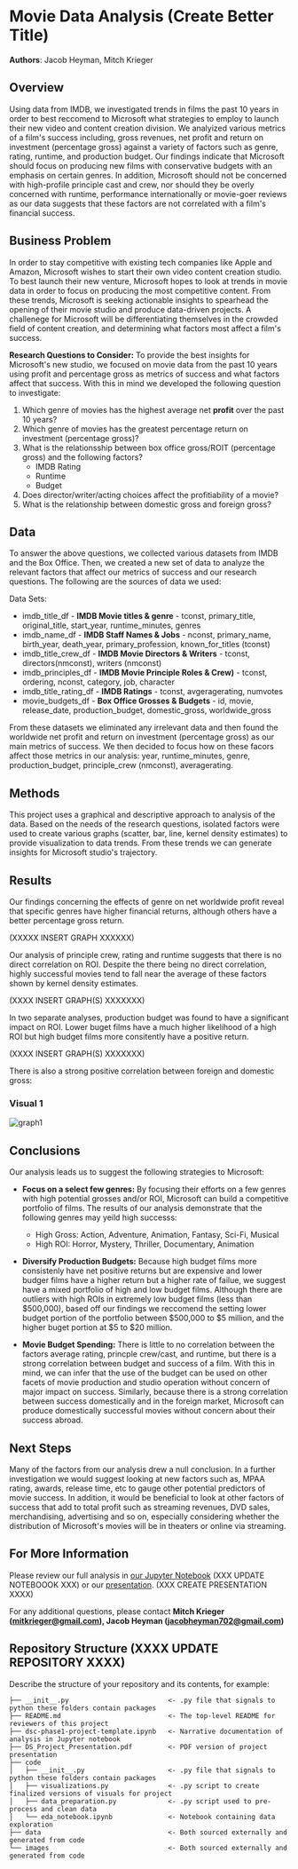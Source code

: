 # Movie Data Analysis (Create Better Title)

**Authors**: Jacob Heyman, Mitch Krieger

## Overview

Using data from IMDB, we investigated trends in films the past 10 years in order to best reccomend to Microsoft what strategies to employ to launch their new video and content creation division. We analyized various metrics of a film's success including, gross revenues, net profit and return on investment (percentage gross) against a variety of factors such as genre, rating, runtime, and production budget. Our findings indicate that Microsoft should focus on producing new films with conservative budgets with an emphasis on certain genres. In addition, Microsoft should not be concerned with high-profile principle cast and crew, nor should they be overly concerned with runtime, performance internationally or movie-goer reviews as our data suggests that these factors are not correlated with a film's financial success. 

## Business Problem

In order to stay competitive with existing tech companies like Apple and Amazon, Microsoft wishes to start their own video content creation studio. To best launch their new venture, Microsoft hopes to look at trends in movie data in order to focus on producing the most competitive content. From these trends, Microsoft is seeking actionable insights to spearhead the opening of their movie studio and produce data-driven projects. A challenege for Microsoft will be differentiating themselves in the crowded field of content creation, and determining what factors most affect a film's success.

**Research Questions to Consider:**
To provide the best insights for Microsoft's new studio, we focused on movie data from the past 10 years using profit and percentage gross as metrics of success and what factors affect that success. With this in mind we developed the following question to investigate:

1. Which genre of movies has the highest average net **profit** over the past 10 years?
2. Which genre of movies has the greatest percentage return on investment (percentage gross)?
3. What is the relationsship between box office gross/ROIT (percentage gross) and the following factors?
   - IMDB Rating
   - Runtime
   - Budget
4. Does director/writer/acting choices affect the profitiability of a movie? 
5. What is the relationship between domestic gross and foreign gross?

## Data

To answer the above questions, we collected various datasets from IMDB and the Box Office. Then, we created a new set of data to analyze the relevant factors that affect our metrics of success and our research questions. The following are the sources of data we used:

Data Sets:
* imdb_title_df - **IMDB Movie titles & genre** - tconst, primary_title, original_title, start_year, runtime_minutes, genres
* imdb_name_df - **IMDB Staff Names & Jobs** - nconst, primary_name, birth_year, death_year, primary_profession, known_for_titles (tconst)
* imdb_title_crew_df - **IMDB Movie Directors & Writers** - tconst, directors(nmconst), writers (nmconst)
* imdb_principles_df - **IMDB Movie Principle Roles & Crew)** - tconst, ordering, nconst, category, job, character
* imdb_title_rating_df - **IMDB Ratings** - tconst, avgeragerating, numvotes
* movie_budgets_df - **Box Office Grosses & Budgets** - id, movie, release_date, production_budget, domestic_gross, worldwide_gross

From these datasets we eliminated any irrelevant data and then found the worldwide net profit and return on investment (percentage gross) as our main metrics of success. We then decided to focus how on these facors affect those metrics in our analysis: year, runtime_minutes, genre, production_budget, principle_crew (nmconst), averagerating.

## Methods

This project uses a graphical and descriptive approach to analysis of the data. Based on the needs of the research questions, isolated factors were used to create various graphs (scatter, bar, line, kernel density estimates) to provide visualization to data trends. From these trends we can generate insights for Microsoft studio's trajectory.

## Results

Our findings concerning the effects of genre on net worldwide profit reveal that specific genres have higher financial returns, although others have a better percentage gross return.

(XXXXX INSERT GRAPH XXXXXX)

Our analysis of principle crew, rating and runtime suggests that there is no direct correlation on ROI. Despite the there being no direct correlation, highly successful movies tend to fall near the average of these factors shown by kernel density estimates.

(XXXX INSERT GRAPH(S) XXXXXXX)

In two separate analyses, production budget was found to have a significant impact on ROI. Lower buget films have a much higher likelihood of a high ROI but high budget films more consitently have a positive return.

(XXXX INSERT GRAPH(S) XXXXXXX)

There is also a strong positive correlation between foreign and domestic gross:



### Visual 1
![graph1](./images/viz1.png)

## Conclusions

Our analysis leads us to suggest the following strategies to Microsoft:

- **Focus on a select few genres:** By focusing their efforts on a few genres with high potential grosses and/or ROI, Microsoft can build a competitive portfolio of films. The results of our analysis demonstrate that the following genres may yeild high successs: 

    - High Gross: Action, Adventure, Animation, Fantasy, Sci-Fi, Musical
    - High ROI: Horror, Mystery, Thriller, Documentary, Animation

- **Diversify Production Budgets:** Because high budget films more consistenly have net positive returns but are expensive and lower budger films have a higher return but a higher rate of failue, we suggest have a mixed portfolio of high and low budget films. Although there are outliers with high ROIs in extremely low budget films (less than $500,000), based off our findings we reccomend the setting lower budget portion of the portfolio between $500,000 to $5 million, and the higher buget portion at $5 to $20 million.
  
- **Movie Budget Spending:** There is little to no correlation between the factors average rating, princple crew/cast, and runtime, but there is a strong correlation between budget and success of a film. With this in mind, we can infer that the use of the budget can be used on other facets of movie production and studio operation without concern of major impact on success. Similarly, because there is a strong correlation between success domestically and in the foreign market, Microsoft can produce domestically successful movies without concern about their success abroad. 

## Next Steps

Many of the factors from our analysis drew a null conclusion. In a further investigation we would suggest looking at new factors such as, MPAA rating, awards, release time, etc to gauge other potential predictors of movie success. In addition, it would be beneficial to look at other factors of success that add to total profit such as streaming revenues, DVD sales, merchandising, advertising and so on, especially considering whether the distribution of Microsoft's movies will be in theaters or online via streaming. 

## For More Information

Please review our full analysis in [our Jupyter Notebook](./dsc-phase1-project-template.ipynb) (XXX UPDATE NOTEBOOOK XXX) or our [presentation](./DS_Project_Presentation.pdf). (XXX CREATE PRESENTATION XXXX)

For any additional questions, please contact **Mitch Krieger (mitkrieger@gmail.com), Jacob Heyman (jacobheyman702@gmail.com)**

## Repository Structure (XXXX UPDATE REPOSITORY XXXX)

Describe the structure of your repository and its contents, for example:

```
├── __init__.py                         <- .py file that signals to python these folders contain packages
├── README.md                           <- The top-level README for reviewers of this project
├── dsc-phase1-project-template.ipynb   <- Narrative documentation of analysis in Jupyter notebook
├── DS_Project_Presentation.pdf         <- PDF version of project presentation
├── code
│   ├── __init__.py                     <- .py file that signals to python these folders contain packages
│   ├── visualizations.py               <- .py script to create finalized versions of visuals for project
│   ├── data_preparation.py             <- .py script used to pre-process and clean data
│   └── eda_notebook.ipynb              <- Notebook containing data exploration
├── data                                <- Both sourced externally and generated from code
└── images                              <- Both sourced externally and generated from code
```
